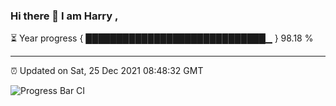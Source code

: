 ### Hi there 👋 I am Harry , 

⏳ Year progress { █████████████████████████████▁ } 98.18 %

---

⏰ Updated on Sat, 25 Dec 2021 08:48:32 GMT

![Progress Bar CI](https://github.com/duykhang68/duykhang68/workflows/Progress%20Bar%20CI/badge.svg)
